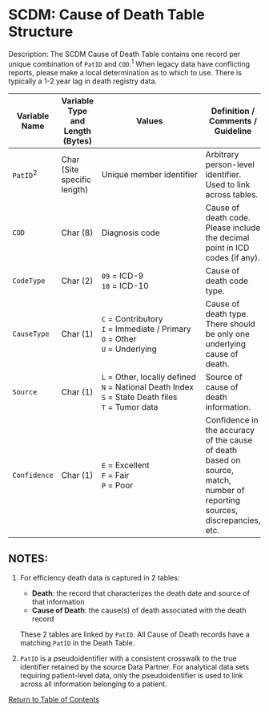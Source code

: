 # SCDM: Cause of Death Table Structure

Description: The SCDM Cause of Death Table contains one record per unique combination of `PatID` and `COD`.<sup>1</sup> When legacy data have conflicting reports, please make a local determination as to which to use. There is typically a 1-2 year lag in death registry data.

| Variable Name | Variable Type and Length (Bytes) | Values | Definition / Comments / Guideline | Example |
| --- | --- | --- | --- | --- |
| `PatID`<sup>2<sup> | Char (Site specific length) | Unique member identifier | Arbitrary person-level identifier. Used to link across tables. | `123456789012345` |
| `COD` | Char (8) | Diagnosis code | Cause of death code. Please include the decimal point in ICD codes (if any). | `J18.0` |
| `CodeType` | Char (2) | `09` = ICD-9<br>`10` = ICD-10 | Cause of death code type. | `09` |
| `CauseType` | Char (1) | `C` = Contributory<br>`I` = Immediate / Primary<br>`O` = Other<br>`U` = Underlying | Cause of death type. There should be only one underlying cause of death. | `C` |
| `Source` | Char (1) | `L` = Other, locally defined<br>`N` = National Death Index<br>`S` = State Death files<br>`T` = Tumor data | Source of cause of death information. | `S` |
| `Confidence` | Char (1) | `E` = Excellent<br>`F` = Fair<br>`P` = Poor | Confidence in the accuracy of the cause of death based on source, match, number of reporting sources, discrepancies, etc. | `E` |

## NOTES:

1. For efficiency death data is captured in 2 tables:
    - **Death**: the record that characterizes the death date and source of that information
    - **Cause of Death**: the cause(s) of death associated with the death record

    These 2 tables are linked by `PatID`. All Cause of Death records have a matching `PatID` in the Death Table.

2. `PatID` is a pseudoidentifier with a consistent crosswalk to the true identifier retained by the source Data Partner. For analytical data sets requiring patient-level data, only the pseudoidentifier is used to link across all information belonging to a patient.

[Return to Table of Contents](atoc_scdm.md) 